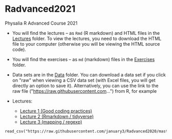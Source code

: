 # Radvanced2021

Physalia R Advanced Course 2021

* You will find the lectures – as `Rmd` (R markdown) and HTML files in the
[Lectures](Lectures/) folder. To view the lectures, you need to download
the HTML file to your computer (otherwise you will be viewing the HTML
source code).

* You will find the exercises – as `md` (markdown) files in the
[Exercises](Exercises/) folder.

* Data sets are in the [Data](Data/) folder. You can download a data set if
  you click on "raw" when viewing a CSV data set (with Excel files, you
  will get directly an option to save it). Alternatively, you can use the
  link to the raw file ("https://raw.githubusercontent.com...") from R, for
  example

* Lectures:

    * [Lecture 1 (Good coding practices)](Lectures/lecture_1_good_practice.html)
    * [Lecture 2 (Rmarkdown / tidyverse)](Lectures/lecture_2_tidyverse.html)
    * [Lecture 3 (mapping / regexp)](Lectures/lecture_3_mapping_regexp.html)

```
read_csv("https://raw.githubusercontent.com/january3/Radvanced2020/master/Data/iris.csv")
```

